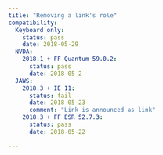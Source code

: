 ```yaml
---
title: "Removing a link's role"
compatibility:
  Keyboard only:
    status: pass
    date: 2018-05-29
  NVDA:
    2018.1 + FF Quantum 59.0.2:
      status: pass
      date: 2018-05-2
  JAWS:
    2018.3 + IE 11:
      status: fail
      date: 2018-05-23
      comment: "Link is announced as link"
    2018.3 + FF ESR 52.7.3:
      status: pass
      date: 2018-05-22

---
```

